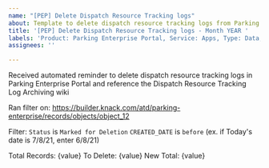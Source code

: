 ```yaml
---
name: "[PEP] Delete Dispatch Resource Tracking logs"
about: Template to delete dispatch resource tracking logs from Parking Enterprise Portal
title: '[PEP] Delete Dispatch Resource Tracking logs - Month YEAR '
labels: 'Product: Parking Enterprise Portal, Service: Apps, Type: Data, Workgroup: PE'
assignees: ''

---
```


Received automated reminder to delete dispatch resource tracking logs in Parking Enterprise Portal and reference the Dispatch Resource Tracking Log Archiving wiki

Ran filter on: https://builder.knack.com/atd/parking-enterprise/records/objects/object_12

Filter:
`Status` is `Marked for Deletion`
`CREATED_DATE` is `before` <one months ago>  (ex. if Today's date is 7/8/21, enter 6/8/21)

Total Records: {value}
To Delete: {value}
New Total: {value}
